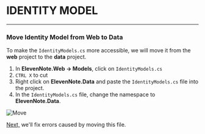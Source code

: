 # IDENTITY MODEL
---
### Move Identity Model from Web to Data
To make the `IdentityModels.cs` more accessible, we will move it from the **web** project to the **data** project. 
1. In **ElevenNote.Web -> Models**, click on `IdentityModels.cs`
2. `CTRL X` to cut
3. Right click on **ElevenNote.Data** and paste the `IdentityModels.cs` file into the project.
4. In the `IdentityModels.cs` file, change the namespace to **ElevenNote.Data**.

![Move](/assets/2.0-A.png)

[Next,](2.1-EntityRefrencesAndUsingStatements.md) we'll fix errors caused by moving this file.